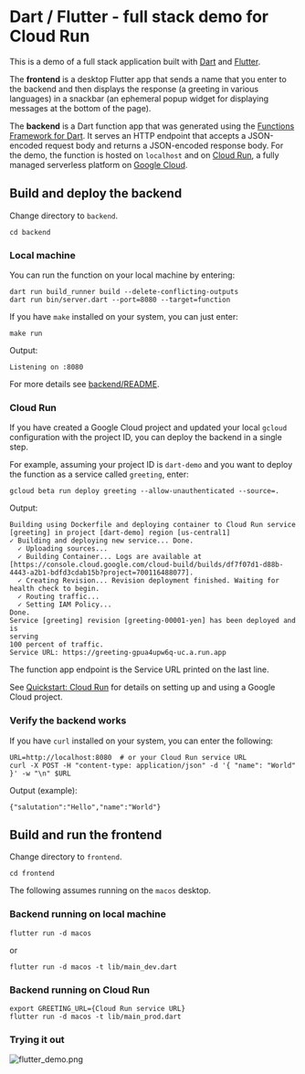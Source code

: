 # Dart / Flutter - full stack demo for Cloud Run

This is a demo of a full stack application built with [Dart] and [Flutter].

The **frontend** is a desktop Flutter app that sends a name that you enter to
the backend and then displays the response (a greeting in various languages) in
a snackbar (an ephemeral popup widget for displaying messages at the bottom of
the page).


The **backend** is a Dart function app that was generated using the
[Functions Framework for Dart]. It serves an HTTP endpoint that accepts a
JSON-encoded request body and returns a JSON-encoded response body. For the
demo, the function is hosted on `localhost` and on [Cloud Run], a fully
managed serverless platform on [Google Cloud].


## Build and deploy the backend

Change directory to `backend`.

```shell
cd backend
```


### Local machine

You can run the function on your local machine by entering:

```shell
dart run build_runner build --delete-conflicting-outputs
dart run bin/server.dart --port=8080 --target=function
```

If you have `make` installed on your system, you can just enter:

```shell
make run
```

Output:
```shell
Listening on :8080
```

For more details see [backend/README].


### Cloud Run

If you have created a Google Cloud project and updated your local `gcloud`
configuration with the project ID, you can deploy the backend in a single step.

For example, assuming your project ID is `dart-demo` and you want
to deploy the function as a service called `greeting`, enter:

```shell
gcloud beta run deploy greeting --allow-unauthenticated --source=.
```

Output:
```shell
Building using Dockerfile and deploying container to Cloud Run service [greeting] in project [dart-demo] region [us-central1]
✓ Building and deploying new service... Done.
  ✓ Uploading sources...
  ✓ Building Container... Logs are available at [https://console.cloud.google.com/cloud-build/builds/df7f07d1-d88b-4443-a2b1-bdfd3cdab15b?project=700116488077].
  ✓ Creating Revision... Revision deployment finished. Waiting for health check to begin.
  ✓ Routing traffic...
  ✓ Setting IAM Policy...
Done.
Service [greeting] revision [greeting-00001-yen] has been deployed and is 
serving 
100 percent of traffic.
Service URL: https://greeting-gpua4upw6q-uc.a.run.app
```

The function app endpoint is the Service URL printed on the last line.


See [Quickstart: Cloud Run] for details on setting up and using a Google 
Cloud project.


### Verify the backend works

If you have `curl` installed on your system, you can enter the following:


```shell
URL=http://localhost:8080  # or your Cloud Run service URL
curl -X POST -H "content-type: application/json" -d '{ "name": "World" }' -w "\n" $URL
````

Output (example):
```shell
{"salutation":"Hello","name":"World"}
```


## Build and run the frontend

Change directory to `frontend`.

```shell
cd frontend
```

The following assumes running on the `macos` desktop.

### Backend running on local machine

```shell
flutter run -d macos
```

or

```shell
flutter run -d macos -t lib/main_dev.dart
```

### Backend running on Cloud Run


```shell
export GREETING_URL={Cloud Run service URL}
flutter run -d macos -t lib/main_prod.dart
```

### Trying it out

![flutter_demo.png]






[backend/README]:
./backend/README.md

[Cloud Run]:
https://cloud.google.com/run

[Dart]:
https://dart.dev

[flutter_demo.png]:
./images/flutter_demo.png

[Google Cloud]:
https://cloud.google.com/

[Flutter]:
https://flutter.dev/

[Functions Framework for Dart]:
https://github.com/GoogleCloudPlatform/functions-framework-dart/

[Quickstart: Cloud Run]:
https://github.com/GoogleCloudPlatform/functions-framework-dart/blob/main/docs/quickstarts/03-quickstart-cloudrun.md
